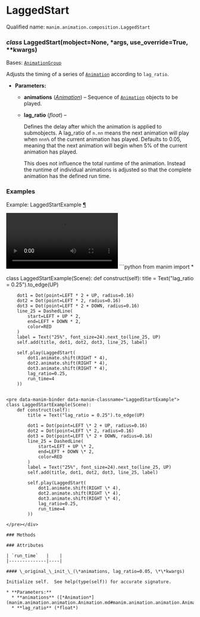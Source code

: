 # LaggedStart

Qualified name: `manim.animation.composition.LaggedStart`

### *class* LaggedStart(mobject=None, \*args, use_override=True, \*\*kwargs)

Bases: [`AnimationGroup`](manim.animation.composition.AnimationGroup.md#manim.animation.composition.AnimationGroup)

Adjusts the timing of a series of [`Animation`](manim.animation.animation.Animation.md#manim.animation.animation.Animation) according to `lag_ratio`.

* **Parameters:**
  * **animations** ([*Animation*](manim.animation.animation.Animation.md#manim.animation.animation.Animation)) – Sequence of [`Animation`](manim.animation.animation.Animation.md#manim.animation.animation.Animation) objects to be played.
  * **lag_ratio** (*float*) – 

    Defines the delay after which the animation is applied to submobjects. A lag_ratio of
    `n.nn` means the next animation will play when `nnn%` of the current animation has played.
    Defaults to 0.05, meaning that the next animation will begin when 5% of the current
    animation has played.

    This does not influence the total runtime of the animation. Instead the runtime
    of individual animations is adjusted so that the complete animation has the defined
    run time.

### Examples

<div id="laggedstartexample" class="admonition admonition-manim-example">
<p class="admonition-title">Example: LaggedStartExample <a class="headerlink" href="#laggedstartexample">¶</a></p><video
    class="manim-video"
    controls
    loop
    autoplay
    src="./LaggedStartExample-1.mp4">
</video>
```python
from manim import *

class LaggedStartExample(Scene):
    def construct(self):
        title = Text("lag_ratio = 0.25").to_edge(UP)

        dot1 = Dot(point=LEFT * 2 + UP, radius=0.16)
        dot2 = Dot(point=LEFT * 2, radius=0.16)
        dot3 = Dot(point=LEFT * 2 + DOWN, radius=0.16)
        line_25 = DashedLine(
            start=LEFT + UP * 2,
            end=LEFT + DOWN * 2,
            color=RED
        )
        label = Text("25%", font_size=24).next_to(line_25, UP)
        self.add(title, dot1, dot2, dot3, line_25, label)

        self.play(LaggedStart(
            dot1.animate.shift(RIGHT * 4),
            dot2.animate.shift(RIGHT * 4),
            dot3.animate.shift(RIGHT * 4),
            lag_ratio=0.25,
            run_time=4
        ))
```

<pre data-manim-binder data-manim-classname="LaggedStartExample">
class LaggedStartExample(Scene):
    def construct(self):
        title = Text("lag_ratio = 0.25").to_edge(UP)

        dot1 = Dot(point=LEFT \* 2 + UP, radius=0.16)
        dot2 = Dot(point=LEFT \* 2, radius=0.16)
        dot3 = Dot(point=LEFT \* 2 + DOWN, radius=0.16)
        line_25 = DashedLine(
            start=LEFT + UP \* 2,
            end=LEFT + DOWN \* 2,
            color=RED
        )
        label = Text("25%", font_size=24).next_to(line_25, UP)
        self.add(title, dot1, dot2, dot3, line_25, label)

        self.play(LaggedStart(
            dot1.animate.shift(RIGHT \* 4),
            dot2.animate.shift(RIGHT \* 4),
            dot3.animate.shift(RIGHT \* 4),
            lag_ratio=0.25,
            run_time=4
        ))

</pre></div>

### Methods

### Attributes

| `run_time`   |    |
|--------------|----|

#### \_original_\_init_\_(\*animations, lag_ratio=0.05, \*\*kwargs)

Initialize self.  See help(type(self)) for accurate signature.

* **Parameters:**
  * **animations** ([*Animation*](manim.animation.animation.Animation.md#manim.animation.animation.Animation))
  * **lag_ratio** (*float*)
